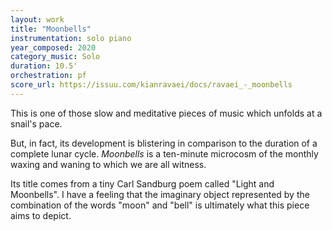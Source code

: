 ```yaml
---
layout: work
title: "Moonbells"
instrumentation: solo piano
year_composed: 2020
category_music: Solo
duration: 10.5'
orchestration: pf
score_url: https://issuu.com/kianravaei/docs/ravaei_-_moonbells
---
```


<p class="teaser">This is one of those slow and meditative pieces of music which unfolds at a snail's pace.</p> 

But, in fact, its development is blistering in comparison to the duration of a complete lunar cycle. _Moonbells_ is a ten-minute microcosm of the monthly waxing and waning to which we are all witness.

Its title comes from a tiny Carl Sandburg poem called "Light and Moonbells". I have a feeling that the imaginary object represented by the combination of the words "moon" and "bell" is ultimately what this piece aims to depict.